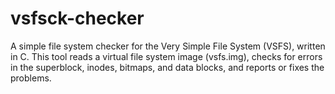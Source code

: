 # vsfsck-checker
A simple file system checker for the Very Simple File System (VSFS), written in C. This tool reads a virtual file system image (vsfs.img), checks for errors in the superblock, inodes, bitmaps, and data blocks, and reports or fixes the problems.
